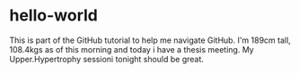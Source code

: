 # hello-world
This is part of the GitHub tutorial to help me navigate GitHub.
I'm 189cm tall, 108.4kgs as of this morning and today i have a thesis meeting.
My Upper.Hypertrophy sessioni tonight should be great.
